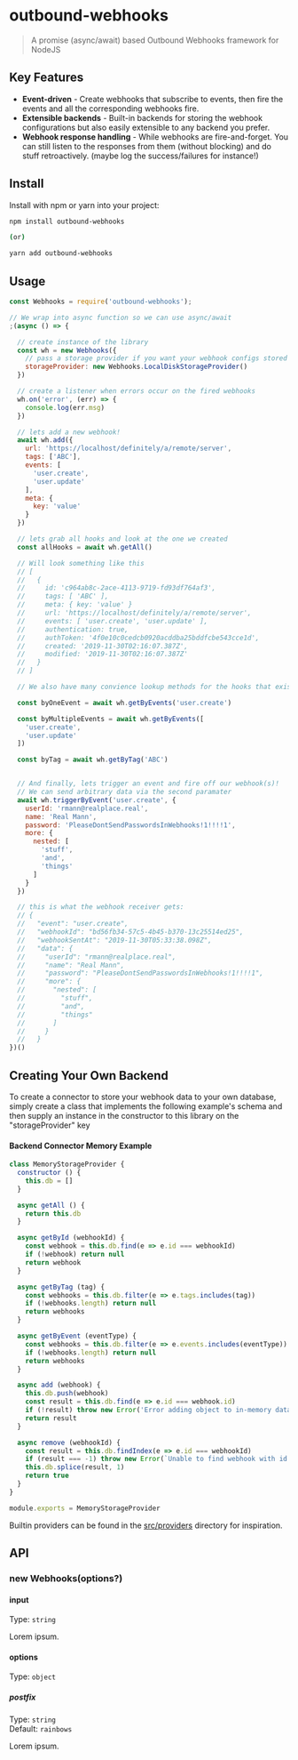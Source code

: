 

# outbound-webhooks

> A promise (async/await) based Outbound Webhooks framework for NodeJS

## Key Features

- **Event-driven** - Create webhooks that subscribe to events, then fire the events and all the corresponding webhooks fire.
- **Extensible backends** - Built-in backends for storing the webhook configurations but also easily extensible to any backend you prefer.
- **Webhook response handling** - While webhooks are fire-and-forget. You can still listen to the responses from them (without blocking) and do stuff retroactively. (maybe log the success/failures for instance!)

## Install

Install with npm or yarn into your project:

```bash
npm install outbound-webhooks

(or)

yarn add outbound-webhooks
```


## Usage

```js
const Webhooks = require('outbound-webhooks');

// We wrap into async function so we can use async/await
;(async () => {

  // create instance of the library
  const wh = new Webhooks({
    // pass a storage provider if you want your webhook configs stored persistently (optional)
    storageProvider: new Webhooks.LocalDiskStorageProvider()
  })

  // create a listener when errors occur on the fired webhooks
  wh.on('error', (err) => {
    console.log(err.msg)
  })

  // lets add a new webhook!
  await wh.add({
    url: 'https://localhost/definitely/a/remote/server',
    tags: ['ABC'],
    events: [
      'user.create',
      'user.update'
    ],
    meta: {
      key: 'value'
    }
  })

  // lets grab all hooks and look at the one we created
  const allHooks = await wh.getAll()

  // Will look something like this
  // [
  //   {
  //     id: 'c964ab8c-2ace-4113-9719-fd93df764af3',
  //     tags: [ 'ABC' ],
  //     meta: { key: 'value' }
  //     url: 'https://localhost/definitely/a/remote/server',
  //     events: [ 'user.create', 'user.update' ],
  //     authentication: true,
  //     authToken: '4f0e10c0cedcb0920acddba25bddfcbe543cce1d',
  //     created: '2019-11-30T02:16:07.387Z',
  //     modified: '2019-11-30T02:16:07.387Z'
  //   }
  // ]

  // We also have many convience lookup methods for the hooks that exist:

  const byOneEvent = await wh.getByEvents('user.create')

  const byMultipleEvents = await wh.getByEvents([
    'user.create',
    'user.update'
  ])

  const byTag = await wh.getByTag('ABC')


  // And finally, lets trigger an event and fire off our webhook(s)!
  // We can send arbitrary data via the second paramater
  await wh.triggerByEvent('user.create', {
    userId: 'rmann@realplace.real',
    name: 'Real Mann',
    password: 'PleaseDontSendPasswordsInWebhooks!1!!!!1',
    more: {
      nested: [
        'stuff',
        'and',
        'things'
      ]
    }
  })

  // this is what the webhook receiver gets:
  // {
  //   "event": "user.create",
  //   "webhookId": "bd56fb34-57c5-4b45-b370-13c25514ed25",
  //   "webhookSentAt": "2019-11-30T05:33:38.098Z",
  //   "data": {
  //     "userId": "rmann@realplace.real",
  //     "name": "Real Mann",
  //     "password": "PleaseDontSendPasswordsInWebhooks!1!!!!1",
  //     "more": {
  //       "nested": [
  //         "stuff",
  //         "and",
  //         "things"
  //       ]
  //     }
  //   }
})()
```

## Creating Your Own Backend

To create a connector to store your webhook data to your own database, simply create a class that implements the following example's schema and then supply an instance in the constructor to this library on the "storageProvider" key

#### Backend Connector Memory Example
```js
class MemoryStorageProvider {
  constructor () {
    this.db = []
  }

  async getAll () {
    return this.db
  }

  async getById (webhookId) {
    const webhook = this.db.find(e => e.id === webhookId)
    if (!webhook) return null
    return webhook
  }

  async getByTag (tag) {
    const webhooks = this.db.filter(e => e.tags.includes(tag))
    if (!webhooks.length) return null
    return webhooks
  }

  async getByEvent (eventType) {
    const webhooks = this.db.filter(e => e.events.includes(eventType))
    if (!webhooks.length) return null
    return webhooks
  }

  async add (webhook) {
    this.db.push(webhook)
    const result = this.db.find(e => e.id === webhook.id)
    if (!result) throw new Error('Error adding object to in-memory database')
    return result
  }

  async remove (webhookId) {
    const result = this.db.findIndex(e => e.id === webhookId)
    if (result === -1) throw new Error(`Unable to find webhook with id ${webhookId}`)
    this.db.splice(result, 1)
    return true
  }
}

module.exports = MemoryStorageProvider
```

Builtin providers can be found in the [src/providers](src/providers) directory for inspiration.

## API

### new Webhooks(options?)

#### input

Type: `string`

Lorem ipsum.

#### options

Type: `object`

##### postfix

Type: `string`\
Default: `rainbows`

Lorem ipsum.
